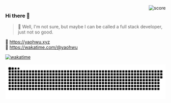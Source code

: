 
<picture>
  <source media="(prefers-color-scheme: dark)" srcset="https://github-readme-stats.vercel.app/api?username=yaohwu&show_icons=true&hide_title=true&theme=merko#gh-dark-mode-only">
  <source media="(prefers-color-scheme: light)" srcset="https://github-readme-stats.vercel.app/api?username=yaohwu&show_icons=true&icon_color=805AD5&text_color=718096&bg_color=ffffff&hide_title=true#gh-light-mode-only">
  <img align="right" alt="score" src="https://github-readme-stats.vercel.app/api?username=yaohwu&show_icons=true&icon_color=805AD5&text_color=718096&bg_color=ffffff&hide_title=true#gh-light-mode-only" />
</picture>


### Hi there 👋

> 🫣 Well, I'm not sure, but maybe I can be called a full stack developer, just not so good.

📓 https://yaohwu.xyz <br>
🔗 https://wakatime.com/@yaohwu

[![wakatime](https://wakatime.com/badge/user/545d27d3-516c-464f-bdbc-35fa1ff511f6.svg?style=flat-square)](https://wakatime.com/@545d27d3-516c-464f-bdbc-35fa1ff511f6)





<picture>
  <source media="(prefers-color-scheme: dark)" srcset="https://raw.githubusercontent.com/yaohwu/notes/output/github-contribution-grid-snake-dark.svg">
  <source media="(prefers-color-scheme: light)" srcset="https://raw.githubusercontent.com/yaohwu/notes/output/github-contribution-grid-snake.svg">
  <img align="middle" alt="github-snake" src="https://raw.githubusercontent.com/yaohwu/notes/output/github-contribution-grid-snake.svg">
</picture>



